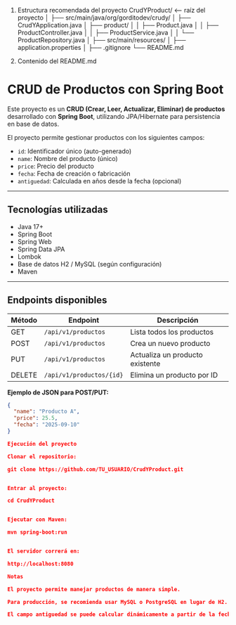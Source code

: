 1. Estructura recomendada del proyecto
CrudYProduct/           <-- raíz del proyecto
│
├── src/main/java/org/gorditodev/crudy/
│   ├── CrudYApplication.java
│   ├── product/
│   │   ├── Product.java
│   │   ├── ProductController.java
│   │   ├── ProductService.java
│   │   └── ProductRepository.java
│
├── src/main/resources/
│   ├── application.properties
│
├── .gitignore
└── README.md

2. Contenido del README.md
# CRUD de Productos con Spring Boot

Este proyecto es un **CRUD (Crear, Leer, Actualizar, Eliminar) de productos** desarrollado con **Spring Boot**, utilizando JPA/Hibernate para persistencia en base de datos.  

El proyecto permite gestionar productos con los siguientes campos:

- `id`: Identificador único (auto-generado)
- `name`: Nombre del producto (único)
- `price`: Precio del producto
- `fecha`: Fecha de creación o fabricación
- `antiguedad`: Calculada en años desde la fecha (opcional)

---

## **Tecnologías utilizadas**

- Java 17+
- Spring Boot
- Spring Web
- Spring Data JPA
- Lombok
- Base de datos H2 / MySQL (según configuración)
- Maven

---

## **Endpoints disponibles**

| Método | Endpoint                  | Descripción                     |
|--------|---------------------------|---------------------------------|
| GET    | `/api/v1/productos`       | Lista todos los productos       |
| POST   | `/api/v1/productos`       | Crea un nuevo producto          |
| PUT    | `/api/v1/productos`       | Actualiza un producto existente|
| DELETE | `/api/v1/productos/{id}`  | Elimina un producto por ID      |

**Ejemplo de JSON para POST/PUT:**
```json
{
  "name": "Producto A",
  "price": 25.5,
  "fecha": "2025-09-10"
}

Ejecución del proyecto

Clonar el repositorio:

git clone https://github.com/TU_USUARIO/CrudYProduct.git


Entrar al proyecto:

cd CrudYProduct


Ejecutar con Maven:

mvn spring-boot:run


El servidor correrá en:

http://localhost:8080

Notas

El proyecto permite manejar productos de manera simple.

Para producción, se recomienda usar MySQL o PostgreSQL en lugar de H2.

El campo antiguedad se puede calcular dinámicamente a partir de la fecha.
